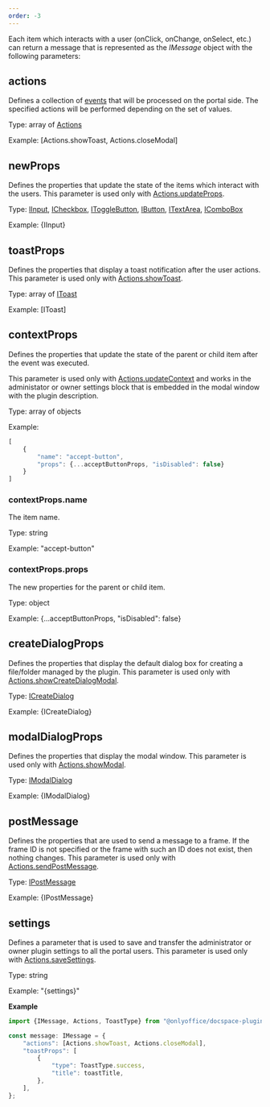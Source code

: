 ```yaml
---
order: -3
---
```



Each item which interacts with a user (onClick, onChange, onSelect, etc.) can return a message that is represented as the *IMessage* object with the following parameters:

## actions

Defines a collection of [events](../Events/index.md) that will be processed on the portal side. The specified actions will be performed depending on the set of values.

Type: array of [Actions](https://github.com/ONLYOFFICE/docspace-plugin-sdk/blob/master/src/enums/Actions.ts)

Example: \[Actions.showToast, Actions.closeModal]


## newProps

Defines the properties that update the state of the items which interact with the users. This parameter is used only with [Actions.updateProps](../Events/index.md#updateprops).

Type: [IInput](../Plugin%20Components/Input/index.md), [ICheckbox](../Plugin%20Components/Checkbox/index.md), [IToggleButton](../Plugin%20Components/ToggleButton/index.md), [IButton](../Plugin%20Components/Button/index.md), [ITextArea](../Plugin%20Components/TextArea/index.md), [IComboBox](../Plugin%20Components/ComboBox/index.md)

Example: {IInput}


## toastProps

Defines the properties that display a toast notification after the user actions. This parameter is used only with [Actions.showToast](../Events/index.md#showtoast).

Type: array of [IToast](../Plugin%20Components/Toast/index.md)

Example: \[IToast]


## contextProps

Defines the properties that update the state of the parent or child item after the event was executed.

This parameter is used only with [Actions.updateContext](../Events/index.md#updatecontext) and works in the administator or owner settings block that is embedded in the modal window with the plugin description.

Type: array of objects

Example:

``` javascript
[
    {
        "name": "accept-button",
        "props": {...acceptButtonProps, "isDisabled": false}
    }
]
```


### contextProps.name

The item name.

Type: string

Example: "accept-button"


### contextProps.props

The new properties for the parent or child item.

Type: object

Example: {...acceptButtonProps, "isDisabled": false}


## createDialogProps

Defines the properties that display the default dialog box for creating a file/folder managed by the plugin. This parameter is used only with [Actions.showCreateDialogModal](../Events/index.md#showcreatedialogmodal).

Type: [ICreateDialog](../Plugin%20Components/CreateDialog/index.md)

Example: {ICreateDialog}


## modalDialogProps

Defines the properties that display the modal window. This parameter is used only with [Actions.showModal](../Events/index.md#showmodal).

Type: [IModalDialog](../Plugin%20Components/ModalDialog/index.md)

Example: {IModalDialog}


## postMessage

Defines the properties that are used to send a message to a frame. If the frame ID is not specified or the frame with such an ID does not exist, then nothing changes. This parameter is used only with [Actions.sendPostMessage](../Events/index.md#sendpostmessage).

Type: [IPostMessage](https://github.com/ONLYOFFICE/docspace-plugin-sdk/blob/master/src/interfaces/utils/index.ts)

Example: {IPostMessage}


## settings

Defines a parameter that is used to save and transfer the administrator or owner plugin settings to all the portal users. This parameter is used only with [Actions.saveSettings](../Events/index.md#savesettings).

Type: string

Example: "{settings}"


**Example**

``` javascript
import {IMessage, Actions, ToastType} from "@onlyoffice/docspace-plugin-sdk";

const message: IMessage = {
    "actions": [Actions.showToast, Actions.closeModal],
    "toastProps": [
        {
            "type": ToastType.success,
            "title": toastTitle,
        },
    ],
};
```
